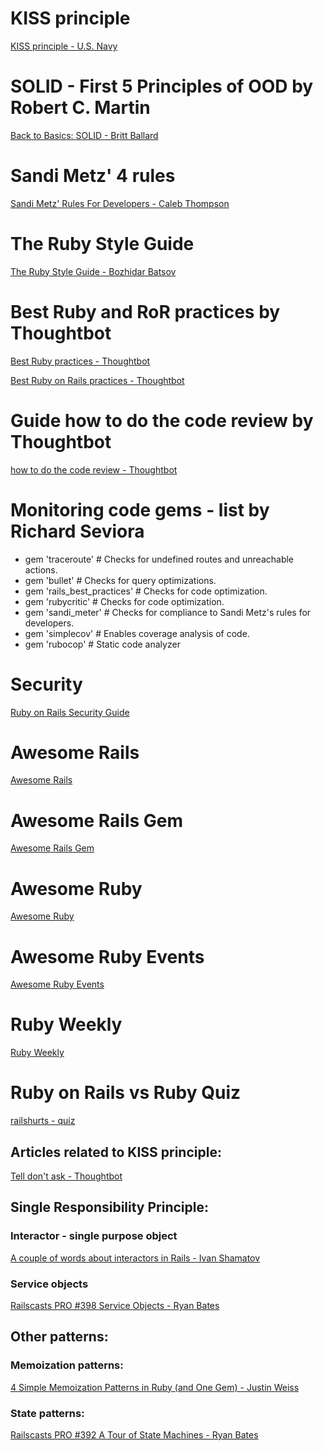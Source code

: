 # KISS principle
[KISS principle - U.S. Navy](https://en.wikipedia.org/wiki/KISS_principle)

# SOLID - First 5 Principles of OOD by Robert C. Martin
[Back to Basics: SOLID - Britt Ballard](https://robots.thoughtbot.com/back-to-basics-solid)

# Sandi Metz' 4 rules 
[Sandi Metz' Rules For Developers - Caleb Thompson](https://robots.thoughtbot.com/sandi-metz-rules-for-developers)

# The Ruby Style Guide
[The Ruby Style Guide - Bozhidar Batsov](https://github.com/bbatsov/ruby-style-guide)

# Best Ruby and RoR practices by Thoughtbot
[Best Ruby practices - Thoughtbot](https://github.com/thoughtbot/guides/tree/master/best-practices#ruby)

[Best Ruby on Rails practices - Thoughtbot](https://github.com/thoughtbot/guides/tree/master/best-practices#rails)

# Guide how to do the code review by Thoughtbot
[how to do the code review - Thoughtbot](https://github.com/thoughtbot/guides/tree/master/code-review)

# Monitoring code gems - list by Richard Seviora
  - gem 'traceroute'           # Checks for undefined routes and unreachable actions.
  - gem 'bullet'               # Checks for query optimizations.
  - gem 'rails_best_practices' # Checks for code optimization.
  - gem 'rubycritic'           # Checks for code optimization.
  - gem 'sandi_meter'          # Checks for compliance to Sandi Metz's rules for developers.
  - gem 'simplecov'            # Enables coverage analysis of code.
  - gem 'rubocop'              # Static code analyzer

# Security
[Ruby on Rails Security Guide](http://guides.rubyonrails.org/security.html)

# Awesome Rails
[Awesome Rails](https://github.com/ekremkaraca/awesome-rails)

# Awesome Rails Gem
[Awesome Rails Gem](https://github.com/hothero/awesome-rails-gem)

# Awesome Ruby
[Awesome Ruby](https://github.com/markets/awesome-ruby)

# Awesome Ruby Events
[Awesome Ruby Events](https://github.com/planetruby/awesome-events)

# Ruby Weekly
[Ruby Weekly](http://rubyweekly.com/)

# Ruby on Rails vs Ruby Quiz
[railshurts - quiz](http://railshurts.com/quiz/)

## Articles related to KISS principle:
[Tell don't ask - Thoughtbot](https://robots.thoughtbot.com/tell-dont-ask)

## Single Responsibility Principle:

### Interactor - single purpose object
[A couple of words about interactors in Rails - Ivan Shamatov](https://mkdev.me/en/posts/a-couple-of-words-about-interactors-in-rails)

### Service objects
[Railscasts PRO #398 Service Objects - Ryan Bates](https://www.youtube.com/watch?v=uIp6N89PH-c)

## Other patterns:

### Memoization patterns:

[4 Simple Memoization Patterns in Ruby (and One Gem) - Justin Weiss](http://www.justinweiss.com/articles/4-simple-memoization-patterns-in-ruby-and-one-gem/)

### State patterns:
[Railscasts PRO #392 A Tour of State Machines - Ryan Bates](https://www.youtube.com/watch?v=ZJ93c-jklCg)
